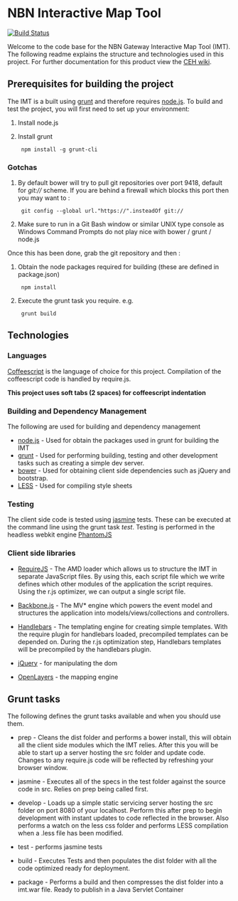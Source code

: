 # NBN Interactive Map Tool
[![Build Status](https://travis-ci.org/NERC-CEH/nbn-imt.png)](https://travis-ci.org/NERC-CEH/nbn-imt)

Welcome to the code base for the NBN Gateway Interactive Map Tool (IMT). The following readme explains the structure and technologies used in this project. For further documentation for this product view the [CEH wiki](https://wiki.ceh.ac.uk/display/nbn/Interactive+Map+Tool).

## Prerequisites for building the project
The IMT is a built using [grunt](http://gruntjs.com) and therefore requires [node.js](http://nodejs.org). To build and test the project, you will first need to set up your environment:

1. Install node.js
2. Install grunt 
 
        npm install -g grunt-cli
		
### Gotchas
1. By default bower will try to pull git repositories over port 9418, default for *git://* scheme. If you are behind a firewall which blocks this port then you may want to :

        git config --global url."https://".insteadOf git://
		
2. Make sure to run in a Git Bash window or similar UNIX type console as Windows Command Prompts do not play nice with bower / grunt / node.js
	
Once this has been done, grab the git repository and then :

1. Obtain the node packages required for building (these are defined in package.json)

        npm install

2. Execute the grunt task you require. e.g.

        grunt build

## Technologies
### Languages
[Coffeescript](http://coffeescript.org/) is the language of choice for this project. Compilation of the coffeescript code is handled by require.js.

**This project uses soft tabs (2 spaces) for coffeescript indentation**

### Building and Dependency Management
The following are used for building and dependency management

* [node.js](http://nodejs.org) - Used for obtain the packages used in grunt for building the IMT
* [grunt](http://gruntjs.com) - Used for performing building, testing and other development tasks such as creating a simple dev server.
* [bower](http://bower.io) - Used for obtaining client side dependencies such as jQuery and bootstrap.
* [LESS](http://lesscss.org) - Used for compiling style sheets

### Testing
The client side code is tested using [jasmine](http://pivotal.github.io/jasmine) tests. These can be executed at the command line using the grunt task *test*. Testing is performed in the headless webkit engine [PhantomJS](http://phantomjs.org/)

### Client side libraries

* [RequireJS](http://requirejs.org) - The AMD loader which allows us to structure the IMT in separate JavaScript files. By using this, each script file which we write defines which other modules of the application the script requires. Using the r.js optimizer, we can output a single script file.

* [Backbone.js](http://backbonejs.org/) - The MV* engine which powers the event model and structures the application into models/views/collections and controllers.

* [Handlebars](http://handlebarsjs.com) - The templating engine for creating simple templates. With the require plugin for handlebars loaded, precompiled templates can be depended on. During the r.js optimization step, Handlebars templates will be precompiled by the handlebars plugin.

* [jQuery](http://jquery.com) - for manipulating the dom

* [OpenLayers](http://openlayers.org/) - the mapping engine

## Grunt tasks
The following defines the grunt tasks available and when you should use them.

* prep - Cleans the dist folder and performs a bower install, this will obtain all the client side modules which the IMT relies. After this you will be able to start up a server hosting the src folder and update code. Changes to any require.js code will be reflected by refreshing your browser window.

* jasmine - Executes all of the specs in the test folder against the source code in src. Relies on prep being called first.

* develop - Loads up a simple static servicing server hosting the src folder on port 8080 of your localhost. Perform this after prep to begin development with instant updates to code reflected in the browser. Also performs a watch on the less css folder and performs LESS compilation when a .less file has been modified.

* test - performs jasmine tests

* build - Executes Tests and then populates the dist folder with all the code optimized ready for deployment.

* package - Performs a build and then compresses the dist folder into a imt.war file. Ready to publish in a Java Servlet Container